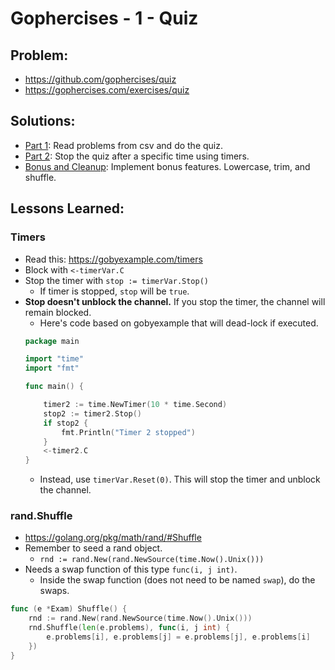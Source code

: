# Gophercises - 1 - Quiz

## Problem:

* https://github.com/gophercises/quiz
* https://gophercises.com/exercises/quiz

## Solutions:

* [Part 1](part1): Read problems from csv and do the quiz.
* [Part 2](part2): Stop the quiz after a specific time using timers.
* [Bonus and Cleanup](bonus-cleanup): Implement bonus features. Lowercase, trim, and shuffle.

## Lessons Learned:

### Timers

* Read this: https://gobyexample.com/timers
* Block with `<-timerVar.C`
* Stop the timer with `stop := timerVar.Stop()`
    * If timer is stopped, `stop` will be `true`.
* **Stop doesn't unblock the channel.** If you stop the timer, the channel will remain blocked.
    * Here's code based on gobyexample that will dead-lock if executed.
    ``` go
    package main

    import "time"
    import "fmt"

    func main() {

        timer2 := time.NewTimer(10 * time.Second)
        stop2 := timer2.Stop()
        if stop2 {
            fmt.Println("Timer 2 stopped")
        }
        <-timer2.C
    }
    ```
    * Instead, use `timerVar.Reset(0)`. This will stop the timer and unblock the channel.

### rand.Shuffle

* https://golang.org/pkg/math/rand/#Shuffle
* Remember to seed a rand object.
    * `rnd := rand.New(rand.NewSource(time.Now().Unix()))`
* Needs a swap function of this type `func(i, j int)`.
    * Inside the swap function (does not need to be named `swap`), do the swaps.

``` go
func (e *Exam) Shuffle() {
	rnd := rand.New(rand.NewSource(time.Now().Unix()))
	rnd.Shuffle(len(e.problems), func(i, j int) {
		e.problems[i], e.problems[j] = e.problems[j], e.problems[i]
	})
}
```


